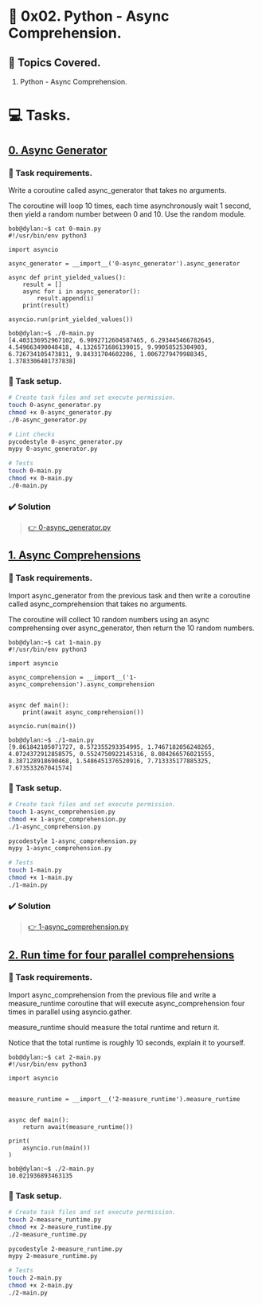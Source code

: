 # :book: 0x02. Python - Async Comprehension.
## :page_with_curl: Topics Covered.
1. Python - Async Comprehension.

# :computer: Tasks.
## [0. Async Generator](0-async_generator.py)
### :page_with_curl: Task requirements.
Write a coroutine called async_generator that takes no arguments.

The coroutine will loop 10 times, each time asynchronously wait 1 second, then yield a random number between 0 and 10. Use the random module.

```
bob@dylan:~$ cat 0-main.py
#!/usr/bin/env python3

import asyncio

async_generator = __import__('0-async_generator').async_generator

async def print_yielded_values():
    result = []
    async for i in async_generator():
        result.append(i)
    print(result)

asyncio.run(print_yielded_values())

bob@dylan:~$ ./0-main.py
[4.403136952967102, 6.9092712604587465, 6.293445466782645, 4.549663490048418, 4.1326571686139015, 9.99058525304903, 6.726734105473811, 9.84331704602206, 1.0067279479988345, 1.3783306401737838]
```

### :wrench: Task setup.
```bash
# Create task files and set execute permission.
touch 0-async_generator.py
chmod +x 0-async_generator.py
./0-async_generator.py

# Lint checks
pycodestyle 0-async_generator.py
mypy 0-async_generator.py

# Tests
touch 0-main.py
chmod +x 0-main.py
./0-main.py
```

### :heavy_check_mark: Solution
> [:point_right: 0-async_generator.py](0-async_generator.py)


## [1. Async Comprehensions](1-async_comprehension.py)
### :page_with_curl: Task requirements.
Import async_generator from the previous task and then write a coroutine called async_comprehension that takes no arguments.

The coroutine will collect 10 random numbers using an async comprehensing over async_generator, then return the 10 random numbers.
```
bob@dylan:~$ cat 1-main.py
#!/usr/bin/env python3

import asyncio

async_comprehension = __import__('1-async_comprehension').async_comprehension


async def main():
    print(await async_comprehension())

asyncio.run(main())

bob@dylan:~$ ./1-main.py
[9.861842105071727, 8.572355293354995, 1.7467182056248265, 4.0724372912858575, 0.5524750922145316, 8.084266576021555, 8.387128918690468, 1.5486451376520916, 7.713335177885325, 7.673533267041574]
```

### :wrench: Task setup.
```bash
# Create task files and set execute permission.
touch 1-async_comprehension.py
chmod +x 1-async_comprehension.py
./1-async_comprehension.py

pycodestyle 1-async_comprehension.py
mypy 1-async_comprehension.py

# Tests
touch 1-main.py
chmod +x 1-main.py
./1-main.py
```

### :heavy_check_mark: Solution
> [:point_right: 1-async_comprehension.py](1-async_comprehension.py)


## [2. Run time for four parallel comprehensions](2-measure_runtime.py)
### :page_with_curl: Task requirements.
Import async_comprehension from the previous file and write a measure_runtime coroutine that will execute async_comprehension four times in parallel using asyncio.gather.

measure_runtime should measure the total runtime and return it.

Notice that the total runtime is roughly 10 seconds, explain it to yourself.
```
bob@dylan:~$ cat 2-main.py
#!/usr/bin/env python3

import asyncio


measure_runtime = __import__('2-measure_runtime').measure_runtime


async def main():
    return await(measure_runtime())

print(
    asyncio.run(main())
)

bob@dylan:~$ ./2-main.py
10.021936893463135
```

### :wrench: Task setup.
```bash
# Create task files and set execute permission.
touch 2-measure_runtime.py
chmod +x 2-measure_runtime.py
./2-measure_runtime.py

pycodestyle 2-measure_runtime.py
mypy 2-measure_runtime.py

# Tests
touch 2-main.py
chmod +x 2-main.py
./2-main.py
```

